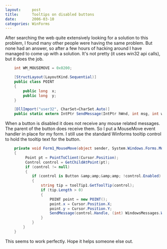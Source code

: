 ```yaml
---
layout:     post
title:      Tooltips on disabled buttons
date:       2006-03-10
categories: WinForms
---
```

After searching the web quite extensively looking for a solution to this problem, I found many other people were having the same problem. But none had an answer, so after a few hours of hacking around I have managed to come up with a solution. It's not pretty (it uses win32 api calls), but it does the job.

```csharp
    int WM_MOUSEMOVE = 0x0200;

    [StructLayout(LayoutKind.Sequential)]
    public class POINT
    {
        public long  x;
        public long  y;
    }

    [DllImport("user32", CharSet=CharSet.Auto)]
    public static extern IntPtr SendMessage(IntPtr hWnd, int msg, int wParam, POINT lParam);
```

When a button is disabled it does not receive any mouse related messages. The parent of the button does receive them. So I put a MouseMove event handler in place for my form. I still use the standard Winforms tooltip control to hold the tooltip text for the button.

```csharp
    private void Form1_MouseMove(object sender, System.Windows.Forms.MouseEventArgs e)
    {
         Point pt = PointToClient(Cursor.Position);
         Control control = GetChildAtPoint(pt);
         if (control != null)
         {
            if (control is Button &amp;amp;&amp;amp; !control.Enabled)
            {
                string tip = toolTip1.GetToolTip(control);
                if (tip.Length > 0)
                {
                    POINT point = new POINT();
                    point.x = Cursor.Position.X;
                    point.y = Cursor.Position.Y;
                    SendMessage(control.Handle, (int) WindowsMessages.WM_MOUSEMOVE, 0, point);
                }
            }
        }
    }
```
This seems to work perfectly. Hope it helps someone else out.
